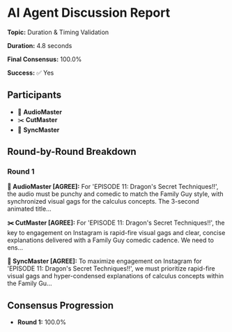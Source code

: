 # AI Agent Discussion Report

**Topic:** Duration & Timing Validation

**Duration:** 4.8 seconds

**Final Consensus:** 100.0%

**Success:** ✅ Yes

## Participants

- 🎵 **AudioMaster**
- ✂️ **CutMaster**
- 🎯 **SyncMaster**

## Round-by-Round Breakdown

### Round 1

**🎵 AudioMaster [AGREE]:** For 'EPISODE 11: Dragon's Secret Techniques!!', the audio must be punchy and comedic to match the Family Guy style, with synchronized visual gags for the calculus concepts. The 3-second animated title...

**✂️ CutMaster [AGREE]:** For 'EPISODE 11: Dragon's Secret Techniques!!', the key to engagement on Instagram is rapid-fire visual gags and clear, concise explanations delivered with a Family Guy comedic cadence. We need to ens...

**🎯 SyncMaster [AGREE]:** To maximize engagement on Instagram for 'EPISODE 11: Dragon's Secret Techniques!!', we must prioritize rapid-fire visual gags and hyper-condensed explanations of calculus concepts within the Family Gu...

## Consensus Progression

- **Round 1:** 100.0%
